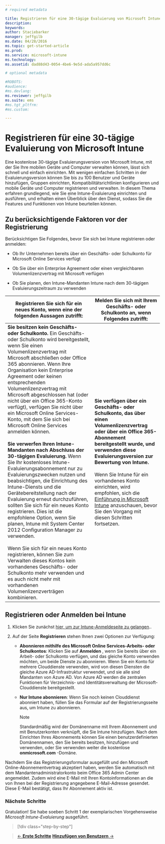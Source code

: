 ```yaml
---
# required metadata

title: Registrieren für eine 30-tägige Evaluierung von Microsoft Intune | Microsoft Intune
description:
keywords:
author: Staciebarker
manager: jeffgilb
ms.date: 04/28/2016
ms.topic: get-started-article
ms.prod:
ms.service: microsoft-intune
ms.technology:
ms.assetid: dad88d43-0054-4be6-9e5d-ada5a957dd6c

# optional metadata

#ROBOTS:
#audience:
#ms.devlang:
ms.reviewer: jeffgilb
ms.suite: ems
#ms.tgt_pltfrm:
#ms.custom:

---
```


# Registrieren für eine 30-tägige Evaluierung von Microsoft Intune

Eine kostenlose 30-tägige Evaluierungsversion von Microsoft Intune, mit der Sie Ihre mobilen Geräte und Computer verwalten können, lässt sich schnell und einfach einrichten. Mit wenigen einfachen Schritten in der Evaluierungsversion können Sie bis zu 100 Benutzer und Geräte hinzufügen, Gruppen einrichten, Kompatibilitätsrichtlinien konfigurieren und mobile Geräte und Computer registrieren und verwalten. In diesem Thema erfahren grundlegend, wie Sie eine Intune-Evaluierung einrichten und ausführen, und erhalten einen Überblick über den Dienst, sodass Sie die Features und Funktionen von Intune beurteilen können.

## Zu berücksichtigende Faktoren vor der Registrierung

Berücksichtigen Sie Folgendes, bevor Sie sich bei Intune registrieren oder anmelden:

-   Ob Ihr Unternehmen bereits über ein Geschäfts- oder Schulkonto für Microsoft Online Services verfügt

-   Ob Sie über ein Enterprise Agreement oder einen vergleichbaren Volumenlizenzvertrag mit Microsoft verfügen

-   Ob Sie planen, den Intune-Mandanten Intune nach dem 30-tägigen Evaluierungszeitraum zu verwenden

|Registrieren Sie sich für ein neues Konto, wenn eine der folgenden Aussagen zutrifft:|Melden Sie sich mit Ihrem Geschäfts- oder Schulkonto an, wenn Folgendes zutrifft:|
|-----------------------------------------------------------------|------------------------------------------------|
|**Sie besitzen kein Geschäfts- oder Schulkonto.** Ein Geschäfts- oder Schulkonto wird bereitgestellt, wenn Sie einen Volumenlizenzvertrag mit Microsoft abschließen oder Office 365 abonnieren. Wenn Ihre Organisation kein Enterprise Agreement oder keinen entsprechenden Volumenlizenzvertrag mit Microsoft abgeschlossen hat (oder nicht über ein Office 365-Konto verfügt), verfügen Sie nicht über ein Microsoft Online Services-Konto, mit dem Sie sich bei Microsoft Online Services anmelden können.<br /><br />**Sie verwerfen Ihren Intune-Mandanten nach Abschluss der 30-tägigen Evaluierung.** Wenn Sie Ihr kostenloses Intune-Evaluierungsabonnement nur zu Evaluierungszwecken nutzen und beabsichtigen, die Einrichtung des Intune-Diensts und die Gerätebereitstellung nach der Evaluierung erneut durchzuführen, sollten Sie sich für ein neues Konto registrieren. Dies ist die empfohlene Option, wenn Sie planen, Intune mit System Center 2012 Configuration Manager zu verwenden.<br /><br />Wenn Sie sich für ein neues Konto registrieren, können Sie zum Verwalten dieses Kontos kein vorhandenes Geschäfts- oder Schulkonto mehr verwenden und es auch nicht mehr mit vorhandenen Volumenlizenzverträgen kombinieren.|**Sie verfügen über ein Geschäfts- oder Schulkonto, das über einen Volumenlizenzvertrag oder über ein Office 365-Abonnement bereitgestellt wurde, und verwenden diese Evaluierungsversion zur Bewertung von Intune.**<br /><br />Wenn Sie Intune für ein vorhandenes Konto einrichten, wird empfohlen, sich die [Einführung in Microsoft Intune](choose-how-to-manage-devices.md) anzuschauen, bevor Sie den Vorgang mit diesen Schritten fortsetzen.|

## Registrieren oder Anmelden bei Intune

1.  Klicken Sie zunächst [hier, um zur Intune-Anmeldeseite zu gelangen](https://portal.office.com/Signup/Signup.aspx?OfferId=40BE278A-DFD1-470a-9EF7-9F2596EA7FF9&dl=INTUNE_A&ali=1#0%20)..

2.  Auf der Seite **Registrieren** stehen Ihnen zwei Optionen zur Verfügung:

    -   **Abonnieren mithilfe des Microsoft Online Services-Arbeits- oder Schulkontos**: Klicken Sie auf **Anmelden** , wenn Sie bereits über ein Arbeit- oder Schulkonto verfügen, und das gleiche Konto verwenden möchten, um beide Dienste zu abonnieren. Wenn Sie ein Konto für mehrere Clouddienste verwenden, wird von diesen Diensten die gleiche Azure AD-Infrastruktur verwendet, und sie alle sind Mandanten von Azure AD. Von Azure AD werden die zentralen Funktionen für Verzeichnis- und Identitätsverwaltung der Microsoft-Clouddienste bereitgestellt.

    -   **Nur Intune abonnieren**: Wenn Sie noch keinen Clouddienst abonniert haben, füllen Sie das Formular auf der Registrierungsseite aus, um Intune zu abonnieren.

        > [!NOTE]
        > Standardmäßig wird der Domänenname mit Ihrem Abonnement und mit Benutzerkonten verknüpft, die Sie Intune hinzufügen. Nach dem Einrichten Ihres Abonnements können Sie einen benutzerdefinierten Domänennamen, den Sie bereits besitzen, hinzufügen und verwenden, oder Sie verwenden weiter die kostenlose **onmicrosoft.com** -Domäne.

Nachdem Sie das Registrierungsformular ausgefüllt und den Microsoft Online-Abonnementvertrag akzeptiert haben, werden Sie automatisch mit dem Mandantenadministratorkonto beim Office 365 Admin Center angemeldet. Zudem wird eine E-Mail mit Ihren Kontoinformationen an die von Ihnen bei der Registrierung angegebene E-Mail-Adresse gesendet. Diese E-Mail bestätigt, dass Ihr Abonnement aktiv ist.

### Nächste Schritte
Gratulation! Sie habe soeben Schritt 1 der exemplarischen Vorgehensweise *Microsoft Intune-Evaluierung* ausgeführt.

>[!div class="step-by-step"]

>[&larr; **Erste Schritte**](.\get-started-with-a-30-day-trial-of-microsoft-intune.md)     [**Hinzufügen von Benutzern** &rarr;](.\get-started-with-a-30-day-trial-of-microsoft-intune-step-2.md)  


<!--HONumber=May16_HO1-->


